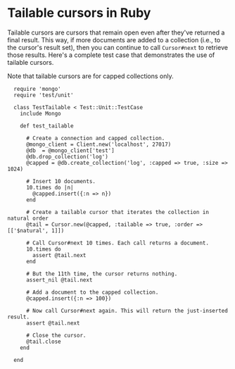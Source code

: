 # Tailable cursors in Ruby

Tailable cursors are cursors that remain open even after they've returned
a final result. This way, if more documents are added to a collection (i.e.,
to the cursor's result set), then you can continue to call `Cursor#next` to
retrieve those results. Here's a complete test case that demonstrates the use
of tailable cursors.

Note that tailable cursors are for capped collections only.

      require 'mongo'
      require 'test/unit'

      class TestTailable < Test::Unit::TestCase
        include Mongo

        def test_tailable

          # Create a connection and capped collection.
          @mongo_client = Client.new('localhost', 27017)
          @db  = @mongo_client['test']
          @db.drop_collection('log')
          @capped = @db.create_collection('log', :capped => true, :size => 1024)

          # Insert 10 documents.
          10.times do |n|
            @capped.insert({:n => n})
          end

          # Create a tailable cursor that iterates the collection in natural order
          @tail = Cursor.new(@capped, :tailable => true, :order => [['$natural', 1]])

          # Call Cursor#next 10 times. Each call returns a document.
          10.times do
            assert @tail.next
          end

          # But the 11th time, the cursor returns nothing.
          assert_nil @tail.next

          # Add a document to the capped collection.
          @capped.insert({:n => 100})

          # Now call Cursor#next again. This will return the just-inserted result.
          assert @tail.next

          # Close the cursor.
          @tail.close
        end

      end
